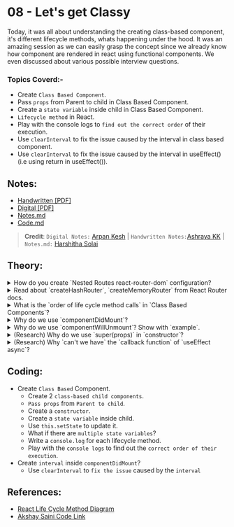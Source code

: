 # 08 - Let's get Classy

Today, it was all about understanding the creating class-based component, it's different lifecycle methods, whats happening under the hood. It was an amazing session as we can easily grasp the concept since we already know how component are rendered in react using functional components. We even discussed about various possible interview questions.

### Topics Coverd:-

- Create `Class Based Component`.
- Pass `props` from Parent to child in Class Based Component.
- Create a `state variable` inside child in Class Based Component.
- `Lifecycle method` in React.
- Play with the console logs to `find out the correct order` of their execution.
- Use `clearInterval` to fix the issue caused by the interval in class based component.
- Use `clearInterval` to fix the issue caused by the interval in useEffect() (i.e using return in useEffect()).


## Notes:

- [Handwritten [PDF]](https://github.com/deltanode/react-playground/blob/main/00-React-Notes/Chapter%2008%20-%20Let's%20get%20Classy%20%20-%20HandWritten%20Notes.pdf)
- [Digital [PDF]](https://github.com/deltanode/react-playground/blob/main/00-React-Notes/Chapter%2008%20-%20Let's%20get%20Classy%20-%20Digital%20Notes.pdf)
- [Notes.md](https://github.com/deltanode/react-playground/blob/main/08-Lets-get-classy/notes.md)
- [Code.md](https://github.com/deltanode/react-playground/blob/main/08-Lets-get-classy/code.md)

> **Credit**: `Digital Notes:` [Arpan Kesh](https://www.linkedin.com/in/arpan-kesh-687740194/) | `Handwritten Notes:`[Ashraya KK](https://github.com/Ashrayaa/Namaste-React) | `Notes.md:` [Harshitha Solai](https://github.com/Learn-React-With-Harshi)

## Theory:

<!-- *******************************-->
<details>
<summary>How do you create `Nested Routes react-router-dom` configuration?</summary><br>
<blockquote>

</blockquote><br>
</details>

<!-- *******************************-->
<details>
<summary>Read about `createHashRouter`, `createMemoryRouter` from React Router docs.</summary><br>
<blockquote>

</blockquote><br>
</details>

<!-- *******************************-->
<details>
<summary>What is the `order of life cycle method calls` in `Class Based Components`?</summary><br>
<blockquote>

</blockquote><br>
</details>

<!-- *******************************-->
<details>
<summary>Why do we use `componentDidMount`?</summary><br>
<blockquote>

</blockquote><br>
</details>

<!-- *******************************-->
<details>
<summary>Why do we use `componentWillUnmount`? Show with `example`.</summary><br>
<blockquote>

</blockquote><br>
</details>

<!-- *******************************-->
<details>
<summary>(Research) Why do we use `super(props)` in `constructor`?</summary><br>
<blockquote>

</blockquote><br>
</details>

<!-- *******************************-->
<details>
<summary>(Research) Why `can't we have` the `callback function` of `useEffect async`?</summary><br>
<blockquote>

</blockquote><br>
</details>
<!-- *******************************-->

## Coding:

- Create `Class Based` Component.
  - Create 2 `class-based child components`.
  - `Pass props` from `Parent to child`.
  - Create a `constructor`.
  - Create a `state variable` inside child.
  - Use `this.setState` to update it.
  - What if there are `multiple state variables`?
  - Write a `console.log` for each lifecycle method.
  - Play with the `console logs` to find out the `correct order of their execution`.
- Create `interval` inside `componentDidMount`?
  - Use `clearInterval` to `fix the issue` caused by the `interval`

## References:

- [React Life Cycle Method Diagram](https://projects.wojtekmaj.pl/react-lifecycle-methods-diagram/)
- [Akshay Saini Code Link](https://bitbucket.org/namastedev/namaste-react-live/src/master/)
